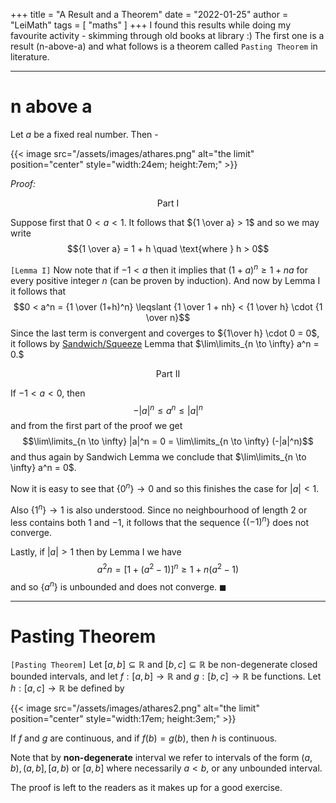 +++
title = "A Result and a Theorem"
date = "2022-01-25"
author = "LeiMath"
tags = [
    "maths"
]
+++
I found this results while doing my favourite activity - skimming through old books at library :)
The first one is a result (n-above-a) and what follows is a theorem called `Pasting Theorem` in literature.

---

# n above a

Let $a$ be a fixed real number. Then - 

{{< image src="/assets/images/athares.png" alt="the limit" position="center" style="width:24em; height:7em;" >}}

_Proof:_ 

$$\text{Part I}$$

Suppose first that $0 < a < 1.$ It follows that ${1 \over a} > 1$ and so we may write $${1 \over a} = 1 + h \quad \text{where } h > 0$$

`[Lemma I]` Now note that if $-1 < a$ then it implies that $(1+a)^n \geqslant 1 + na$ for every positive integer $n$ (can be proven by induction). And now by Lemma I it follows that $$0 < a^n = {1 \over (1+h)^n} \leqslant {1 \over 1 + nh} < {1 \over h} \cdot {1 \over n}$$ Since the last term is convergent and coverges to ${1\over h} \cdot 0 = 0$, it follows by [Sandwich/Squeeze](https://en.wikipedia.org/wiki/Squeeze_theorem) Lemma that $\lim\limits_{n \to \infty} a^n = 0.$

$$\text{Part II}$$

If $-1 < a < 0$, then $$-|a|^n \leqslant a^n \leqslant |a|^n$$ and from the first part of the proof we get $$\lim\limits_{n \to \infty} |a|^n = 0 = \lim\limits_{n \to \infty} (-|a|^n)$$ and thus again by Sandwich Lemma we conclude that $\lim\limits_{n \to \infty} a^n = 0$.

Now it is easy to see that $\lbrace 0^n \rbrace \to 0$ and so this finishes the case for $|a| < 1$.

Also $\lbrace 1^n \rbrace \to 1$ is also understood. Since no neighbourhood of length 2 or less contains both $1$ and $-1$, it follows that the sequence $\lbrace(-1)^n\rbrace$ does not converge.

Lastly, if $|a| > 1$ then by Lemma I we have $$a^2n = [1 + (a^2 -1)]^n \geqslant 1 + n(a^2 - 1)$$ and so $\lbrace a^n \rbrace$ is unbounded and does not converge. $\blacksquare$

---

# Pasting Theorem

`[Pasting Theorem]` Let $[a, b] \subseteq \mathbb{R}$ and $[b, c] \subseteq \mathbb{R}$ be non-degenerate closed bounded intervals, and let $f:[a, b] \rightarrow \mathbb{R}$ and $g:[b, c] \rightarrow \mathbb{R}$ be functions. Let $h:[a, c] \rightarrow \mathbb{R}$ be defined by

{{< image src="/assets/images/athares2.png" alt="the limit" position="center" style="width:17em; height:3em;" >}}

If $f$ and $g$ are continuous, and if $f(b)=g(b)$, then $h$ is continuous.

Note that by **non-degenerate** interval we refer to intervals of the form $(a,b),(a,b],[a,b)$ or $[a,b]$ where necessarily $a < b$, or any unbounded interval.

The proof is left to the readers as it makes up for a good exercise.